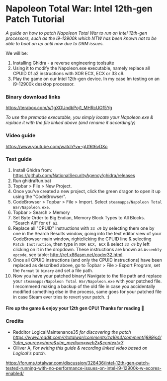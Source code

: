 <!-- Compile to html with https://markdowntohtml.com/ -->

# Napoleon Total War: Intel 12th-gen Patch Tutorial
*A guide on how to patch Napoleon Total War to run on Intel 12th-gen processors, such as the i9-12900k which NTW has been known not to be able to boot on up until now due to DRM issues.*


We will be:
1. Installing Ghidra - a reverse engineering toolsuite
2. Using it to modify the Napoleon.exe executable, namely replace all CPUID 0f a2 instructions with XOR ECX, ECX or 33 c9.
3. Play the game on our Intel 12th-gen device. In my case Im testing on an i9-12900k desktop processor.

### Binary download links

https://terabox.com/s/1gXOUndbPoj1_MHRcUOf5Yg

*To use the premade executable, you simply locate your Napoleon.exe & replace it with the file linked above (and rename it accordingly)*

### Video guide

https://www.youtube.com/watch?v=-gUf6t6yDXo

### Text guide

1. Install Ghidra from: https://github.com/NationalSecurityAgency/ghidra/releases
2. Run ghidraRun.bat
3. Topbar > File > New Project.
4. Once you've created a new project, click the green dragon to open it up using the "CodeBrowser".
5. CodeBrowser > Topbar > File > Import. Select  `steamapps/Napoleon Total War/Napoleon.exe`.
6. Topbar > Search > Memory
7. Set Byte Order to Big Endian, Memory Block Types to All Blocks. "Search All" for `0f a2`.
8. Replace all "CPUID" instructions with `33 c9` by selecting them one by one in the Search Results window, going into the text editor view of your CodeBrowser main window, rightclicking the CPUID line & selecting `Patch Instruction`, then type in `XOR ECX, ECX` & select `33 c9` by left clicking on it in the dropdown. These instructions are known as `Assembly opcode`, see table: http://ref.x86asm.net/coder32.html.
8. Once all CPUID instructions (and only the CPUID instructions) have been replaced as described above, go to Topbar > File > Export Program, set the `Format` to `binary` and set a file path.
10. Now you have your patched binary! Navigate to the file path and replace your `steamapps/Napoleon Total War/Napoleon.exe` with your patched file. I recommend making a backup of the old file in case you accidentally modified something else in the process, same goes for your patched file in case Steam ever tries to revert your patch. :)


#### Fire up the game & enjoy your 12th gen CPU! Thanks for reading 💖

### Credits
* Redditor LogicalMaintenance35 *for discovering the patch  https://www.reddit.com/r/totalwar/comments/za16n4/comment/j899js4/?utm_source=share&utm_medium=web2x&context=3*
* Olliver A, *For writing this guide & recording linked video based on Logical's patch.*

https://forums.totalwar.com/discussion/328436/intel-12th-gen-patch-tested-running-with-no-performance-issues-on-intel-i9-12900k-w-ecores-enabled/
